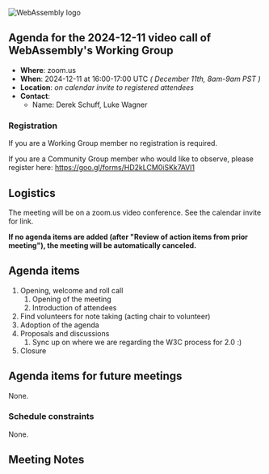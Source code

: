 ![WebAssembly logo](/images/WebAssembly.png)

## Agenda for the 2024-12-11 video call of WebAssembly's Working Group

- **Where**: zoom.us
- **When**: 2024-12-11 at 16:00-17:00 UTC *( December 11th, 8am-9am PST )*
- **Location**: *on calendar invite to registered attendees*
- **Contact**:
    - Name: Derek Schuff, Luke Wagner

### Registration

If you are a Working Group member no registration is required.

If you are a Community Group member who would like to observe, please register here: https://goo.gl/forms/HD2kLCM0iSKk7AVl1

## Logistics

The meeting will be on a zoom.us video conference.
See the calendar invite for link.

**If no agenda items are added (after "Review of action items from prior meeting"),
the meeting will be automatically canceled.**

## Agenda items

1. Opening, welcome and roll call
    1. Opening of the meeting
    1. Introduction of attendees
1. Find volunteers for note taking (acting chair to volunteer)
1. Adoption of the agenda
1. Proposals and discussions
   1. Sync up on where we are regarding the W3C process for 2.0 :)
1. Closure

## Agenda items for future meetings

None.

### Schedule constraints

None.

## Meeting Notes
